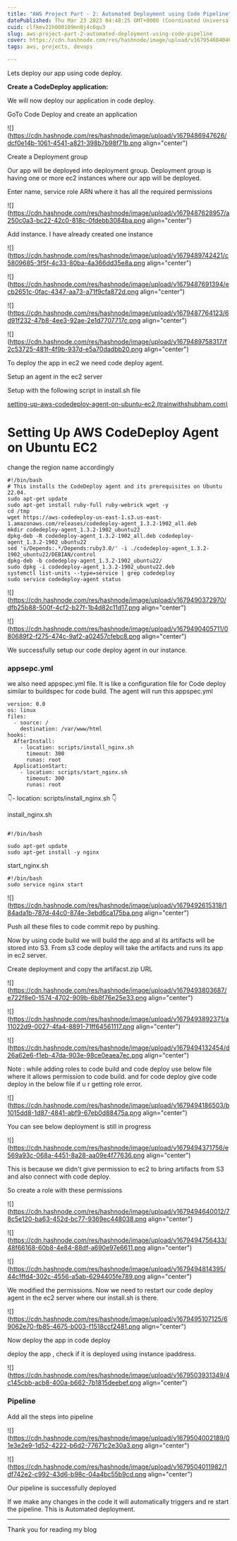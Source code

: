 ```yaml
---
title: "AWS Project Part - 2: Automated Deployment using Code Pipeline"
datePublished: Thu Mar 23 2023 04:48:25 GMT+0000 (Coordinated Universal Time)
cuid: clfkmv21h000109mn0j4c6qu3
slug: aws-project-part-2-automated-deployment-using-code-pipeline
cover: https://cdn.hashnode.com/res/hashnode/image/upload/v1679546840461/27d516f2-71c1-40f1-8e93-a53cd41cc545.png
tags: aws, projects, devops

---
```


Lets deploy our app using code deploy.

**Create a CodeDeploy application:**

We will now deploy our application in code deploy.

GoTo Code Deploy and create an application

![](https://cdn.hashnode.com/res/hashnode/image/upload/v1679486947626/dcf0e14b-1061-4541-a821-398b7b98f71b.png align="center")

Create a Deployment group

Our app will be deployed into deployment group. Deployment group is having one or more ec2 instances where our app will be deployed.

Enter name, service role ARN where it has all the required permissions

![](https://cdn.hashnode.com/res/hashnode/image/upload/v1679487628957/a250c0a3-bc22-42c0-818c-0fdebb3084ba.png align="center")

Add instance. I have already created one instance

![](https://cdn.hashnode.com/res/hashnode/image/upload/v1679489742421/c5809685-3f5f-4c33-80ba-4a366dd35e8a.png align="center")

![](https://cdn.hashnode.com/res/hashnode/image/upload/v1679487691394/ecb2651c-0fac-4347-aa73-a71f9cfa872d.png align="center")

![](https://cdn.hashnode.com/res/hashnode/image/upload/v1679487764123/6d91f232-47b8-4ee3-92ae-2e1d7707717c.png align="center")

![](https://cdn.hashnode.com/res/hashnode/image/upload/v1679489758317/f2c53725-481f-4f9b-937d-e5a70dadbb20.png align="center")

To deploy the app in ec2 we need code deploy agent.

Setup an agent in the ec2 server

Setup with the following script in install.sh file

[setting-up-aws-codedeploy-agent-on-ubuntu-ec2 (](https://www.trainwithshubham.com/blog/setting-up-aws-codedeploy-agent-on-ubuntu-ec2)[trainwithshubham.com](http://trainwithshubham.com)[)](https://www.trainwithshubham.com/blog/setting-up-aws-codedeploy-agent-on-ubuntu-ec2)

# Setting Up AWS CodeDeploy Agent on Ubuntu EC2

change the region name accordingly

```plaintext
#!/bin/bash 
# This installs the CodeDeploy agent and its prerequisites on Ubuntu 22.04.  
sudo apt-get update 
sudo apt-get install ruby-full ruby-webrick wget -y 
cd /tmp 
wget https://aws-codedeploy-us-east-1.s3.us-east-1.amazonaws.com/releases/codedeploy-agent_1.3.2-1902_all.deb 
mkdir codedeploy-agent_1.3.2-1902_ubuntu22 
dpkg-deb -R codedeploy-agent_1.3.2-1902_all.deb codedeploy-agent_1.3.2-1902_ubuntu22 
sed 's/Depends:.*/Depends:ruby3.0/' -i ./codedeploy-agent_1.3.2-1902_ubuntu22/DEBIAN/control 
dpkg-deb -b codedeploy-agent_1.3.2-1902_ubuntu22/ 
sudo dpkg -i codedeploy-agent_1.3.2-1902_ubuntu22.deb 
systemctl list-units --type=service | grep codedeploy 
sudo service codedeploy-agent status
```

![](https://cdn.hashnode.com/res/hashnode/image/upload/v1679490372970/dfb25b88-500f-4cf2-b27f-1b4d82c11d17.png align="center")

![](https://cdn.hashnode.com/res/hashnode/image/upload/v1679490405711/080689f2-f275-474c-9af2-a02457cfebc8.png align="center")

We successfully setup our code deploy agent in our instance.

### appsepc.yml

we also need appspec.yml file. It is like a configuration file for Code deploy similar to buildspec for code build. The agent will run this appspec.yml

```plaintext
version: 0.0
os: linux
files:
  - source: /
    destination: /var/www/html
hooks:
  AfterInstall:
    - location: scripts/install_nginx.sh
      timeout: 300
      runas: root
  ApplicationStart:
    - location: scripts/start_nginx.sh
      timeout: 300
      runas: root
```

👇- location: scripts/install\_nginx.sh 👇

install\_nginx.sh

```plaintext

#!/bin/bash

sudo apt-get update
sudo apt-get install -y nginx
```

start\_nginx.sh

```plaintext
#!/bin/bash
sudo service nginx start
```

![](https://cdn.hashnode.com/res/hashnode/image/upload/v1679492615318/184ada1b-787d-44c0-874e-3ebd6ca175ba.png align="center")

Push all these files to code commit repo by pushing.

Now by using code build we will build the app and al its artifacts will be stored into S3. From s3 code deploy will take the artifacts and runs its app in ec2 server.

Create deployment and copy the artifacst.zip URL

![](https://cdn.hashnode.com/res/hashnode/image/upload/v1679493803687/e722f8e0-1574-4702-909b-6b8f76e25e33.png align="center")

![](https://cdn.hashnode.com/res/hashnode/image/upload/v1679493892371/a11022d9-0027-4fa4-8891-71ff64561117.png align="center")

![](https://cdn.hashnode.com/res/hashnode/image/upload/v1679494132454/d26a62e6-f1eb-47da-903e-98ce0eaea7ec.png align="center")

Note : while adding roles to code build and code deploy use below file where it allows permission to code build. and for code deploy give code deploy in the below file if u r getting role error.

![](https://cdn.hashnode.com/res/hashnode/image/upload/v1679494186503/b1015dd8-1d87-4841-abf9-67eb0d88475a.png align="center")

You can see below deployment is still in progress

![](https://cdn.hashnode.com/res/hashnode/image/upload/v1679494371756/e569a93c-068a-4451-8a28-aa09e4f77636.png align="center")

This is because we didn't give permission to ec2 to bring artifacts from S3 and also connect with code deploy.

So create a role with these permissions

![](https://cdn.hashnode.com/res/hashnode/image/upload/v1679494640012/78c5e120-ba63-452d-bc77-9369ec448038.png align="center")

![](https://cdn.hashnode.com/res/hashnode/image/upload/v1679494756433/48f66168-60b8-4e84-88df-a690e97e6611.png align="center")

![](https://cdn.hashnode.com/res/hashnode/image/upload/v1679494814395/44c1ffd4-302c-4556-a5ab-6294405fe789.png align="center")

We modified the permissions. Now we need to restart our code deploy agent in the ec2 server where our install.sh is there.

![](https://cdn.hashnode.com/res/hashnode/image/upload/v1679495107125/69062e70-fb85-4675-b003-f1518ccf2481.png align="center")

Now deploy the app in code deploy

deploy the app , check if it is deployed using instance ipaddress.

![](https://cdn.hashnode.com/res/hashnode/image/upload/v1679503931349/4c145cbb-acb8-400a-b662-7b1815deebef.png align="center")

### Pipeline

Add all the steps into pipeline

![](https://cdn.hashnode.com/res/hashnode/image/upload/v1679504002189/01e3e2e9-1d52-4222-b6d2-77671c2e30a3.png align="center")

![](https://cdn.hashnode.com/res/hashnode/image/upload/v1679504011982/1df742e2-c992-43d6-b98c-04a4bc55b9cd.png align="center")

Our pipeline is successfully deployed

If we make any changes in the code it will automatically triggers and re start the pipeline. This is Automated deployment.

---

Thank you for reading my blog